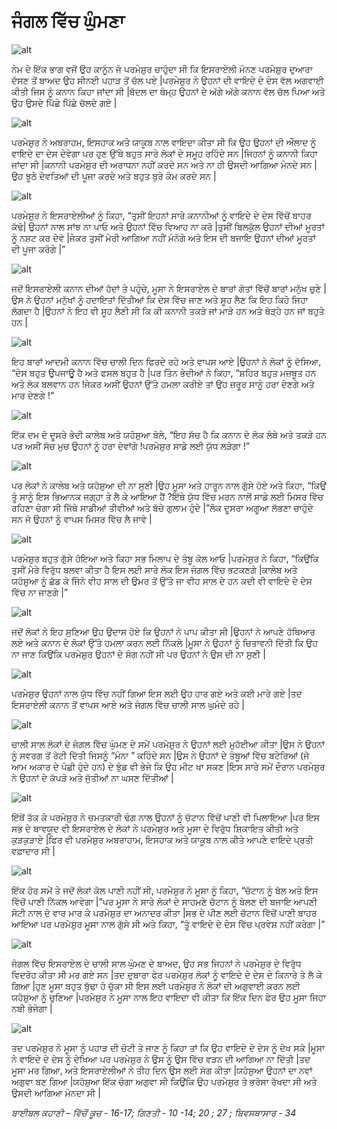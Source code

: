 # ਜੰਗਲ ਵਿੱਚ ਘੁੰਮਣਾ

![alt](https://cdn.door43.org/obs/jpg/360px/obs-en-14-01.jpg)

ਨੇਮ ਦੇ ਇੱਕ  ਭਾਗ ਵਜੋਂ ਉਹ ਕਾਨੂੰਨ ਜੋ ਪਰਮੇਸ਼ੁਰ  ਚਾਹੁੰਦਾ  ਸੀ ਕਿ ਇਸਰਾਏਲੀ ਮੰਨਣ ਪਰਮੇਸ਼ੁਰ  ਦੁਆਰਾ ਦੱਸਣ ਤੋਂ ਬਾਅਦ  ਉਹ ਸੀਨਈ ਪਹਾੜ ਤੋਂ ਚੱਲ ਪਏ |ਪਰਮੇਸ਼ੁਰ  ਨੇ ਉਹਨਾਂ ਦੀ ਵਾਇਦੇ ਦੇ ਦੇਸ ਵੱਲ ਅਗਵਾਈ ਕੀਤੀ ਜਿਸ ਨੂੰ ਕਨਾਨ ਕਿਹਾ ਜਾਂਦਾ ਸੀ |ਬੱਦਲ ਦਾ ਥੰਮ੍ਹ  ਉਹਨਾਂ ਦੇ ਅੱਗੇ ਅੱਗੇ ਕਨਾਨ ਵੱਲ ਚੱਲ ਪਿਆ ਅਤੇ ਉਹ ਉਸਦੇ ਪਿੱਛੇ ਪਿੱਛੇ ਚੱਲਦੇ ਗਏ |

![alt](https://cdn.door43.org/obs/jpg/360px/obs-en-14-02.jpg)

ਪਰਮੇਸ਼ੁਰ  ਨੇ ਅਬਰਾਹਮ, ਇਸਹਾਕ ਅਤੇ ਯਾਕੂਬ ਨਾਲ ਵਾਇਦਾ ਕੀਤਾ ਸੀ ਕਿ ਉਹ ਉਹਨਾਂ ਦੀ ਔਲਾਦ ਨੂੰ ਵਾਇਦੇ ਦਾ ਦੇਸ ਦੇਵੇਗਾ ਪਰ ਹੁਣ ਉੱਥੇ ਬਹੁਤ ਸਾਰੇ ਲੋਕਾਂ ਦੇ ਸਮੂਹ ਰਹਿੰਦੇ ਸਨ |ਜਿਹਨਾਂ ਨੂੰ ਕਨਾਨੀ ਕਿਹਾ ਜਾਂਦਾ ਸੀ |ਕਨਾਨੀ ਪਰਮੇਸ਼ੁਰ ਦੀ ਅਰਾਧਨਾ  ਨਹੀਂ ਕਰਦੇ ਸਨ ਅਤੇ ਨਾ ਹੀ ਉਸਦੀ ਆਗਿਆ ਮੰਨਦੇ ਸਨ |ਉਹ ਝੂਠੇ ਦੇਵਤਿਆਂ ਦੀ ਪੂਜਾ ਕਰਦੇ ਅਤੇ ਬਹੁਤ ਬੁਰੇ ਕੰਮ ਕਰਦੇ ਸਨ |

![alt](https://cdn.door43.org/obs/jpg/360px/obs-en-14-03.jpg)

ਪਰਮੇਸ਼ੁਰ  ਨੇ ਇਸਰਾਏਲੀਆਂ ਨੂੰ ਕਿਹਾ, “ਤੁਸੀਂ ਇਹਨਾਂ ਸਾਰੇ ਕਨਾਨੀਆਂ ਨੂੰ ਵਾਇਦੇ ਦੇ ਦੇਸ ਵਿੱਚੋਂ  ਬਾਹਰ ਕੱਢੋ| ਉਹਨਾਂ ਨਾਲ ਸਾਂਝ ਨਾ ਪਾਓ ਅਤੇ ਉਹਨਾਂ ਵਿੱਚ ਵਿਆਹ ਨਾ ਕਰੋ |ਤੁਸੀਂ ਬਿਲਕੁੱਲ ਉਹਨਾਂ ਦੀਆਂ ਮੂਰਤਾਂ ਨੂੰ ਨਸ਼ਟ ਕਰ ਦੇਵੋ |ਜੇਕਰ  ਤੁਸੀਂ ਮੇਰੀ ਆਗਿਆ ਨਹੀਂ ਮੰਨੋਗੇ  ਅਤੇ ਇਸ ਦੀ ਬਜਾਇ ਉਹਨਾਂ ਦੀਆਂ ਮੂਰਤਾਂ ਦੀ ਪੂਜਾ ਕਰੋਗੇ |”

![alt](https://cdn.door43.org/obs/jpg/360px/obs-en-14-04.jpg)

ਜਦੋਂ ਇਸਰਾਏਲੀ ਕਨਾਨ ਦੀਆਂ ਹੱਦਾਂ ਤੇ ਪਹੁੰਚੇ, ਮੂਸਾ ਨੇ ਇਸਰਾਏਲ ਦੇ ਬਾਰਾਂ ਗੋਤਾਂ ਵਿੱਚੋਂ  ਬਾਰਾਂ ਮਨੁੱਖ ਚੁਣੇ |ਉਸ ਨੇ ਉਹਨਾਂ ਮਨੁੱਖਾਂ ਨੂੰ ਹਦਾਇਤਾਂ ਦਿੱਤੀਆਂ ਕਿ ਦੇਸ ਵਿੱਚ ਜਾਣ ਅਤੇ ਸੂਹ ਲੈਣ ਕਿ ਇਹ ਕਿਹੋ ਜਿਹਾ ਲੱਗਦਾ ਹੈ |ਉਹਨਾਂ ਨੇ ਇਹ ਵੀ ਸੂਹ ਲੈਣੀ ਸੀ ਕਿ ਕੀ ਕਨਾਨੀ ਤਕੜੇ ਜਾਂ ਮਾੜੇ ਹਨ ਅਤੇ ਥੋੜ੍ਹੇ ਹਨ ਜਾਂ ਬਹੁਤੇ ਹਨ  |

![alt](https://cdn.door43.org/obs/jpg/360px/obs-en-14-05.jpg)

ਇਹ ਬਾਰਾਂ ਆਦਮੀ ਕਨਾਨ ਵਿੱਚ ਚਾਲੀ ਦਿਨ ਫਿਰਦੇ ਰਹੇ ਅਤੇ ਵਾਪਸ ਆਏ |ਉਹਨਾਂ ਨੇ ਲੋਕਾਂ ਨੂੰ ਦੱਸਿਆ, “ਦੇਸ ਬਹੁਤ ਉਪਜਾਊ ਹੈ ਅਤੇ ਫਸਲ ਬਹੁਤ ਹੈ |ਪਰ ਤਿੰਨ ਭੇਦੀਆਂ  ਨੇ ਕਿਹਾ, “ਸ਼ਹਿਰ ਬਹੁਤ ਮਜ਼ਬੂਤ ਹਨ ਅਤੇ ਲੋਕ ਬਲਵਾਨ ਹਨ !ਜੇਕਰ  ਅਸੀਂ ਉਹਨਾਂ ਉੱਤੇ ਹਮਲਾ ਕਰੀਏ ਤਾਂ ਉਹ ਜ਼ਰੂਰ ਸਾਨੂੰ ਹਰਾ ਦੇਣਗੇ ਅਤੇ ਮਾਰ ਦੇਣਗੇ !”

![alt](https://cdn.door43.org/obs/jpg/360px/obs-en-14-06.jpg)

ਇੱਕ  ਦਮ ਦੋ ਦੂਸਰੇ ਭੇਦੀ ਕਾਲੇਬ ਅਤੇ ਯਹੋਸ਼ੁਆ ਬੋਲੇ, “ਇਹ ਸੱਚ ਹੈ ਕਿ ਕਨਾਨ ਦੇ ਲੋਕ ਲੰਬੇ ਅਤੇ ਤਕੜੇ ਹਨ ਪਰ ਅਸੀਂ ਸੱਚ ਮੁਚ ਉਹਨਾਂ ਨੂੰ ਹਰਾ ਦੇਵਾਂਗੇ !ਪਰਮੇਸ਼ੁਰ  ਸਾਡੇ ਲਈ ਯੁੱਧ ਲੜੇਗਾ !”

![alt](https://cdn.door43.org/obs/jpg/360px/obs-en-14-07.jpg)

ਪਰ ਲੋਕਾਂ ਨੇ ਕਾਲੇਬ ਅਤੇ ਯਹੋਸ਼ੁਆ ਦੀ ਨਾ ਸੁਣੀ |ਉਹ ਮੂਸਾ ਅਤੇ ਹਾਰੂਨ  ਨਾਲ ਗੁੱਸੇ ਹੋਏ ਅਤੇ ਕਿਹਾ, “ਕਿਉਂ ਤੂੰ ਸਾਨੂੰ ਇਸ ਭਿਆਨਕ ਜਗ੍ਹਾ ਤੇ ਲੈ ਕੇ ਆਇਆ ਹੈਂ ?ਇੱਥੇ ਯੁੱਧ ਵਿੱਚ ਮਰਨ ਨਾਲੋਂ ਸਾਡੇ ਲਈ ਮਿਸਰ ਵਿੱਚ ਰਹਿਣਾ ਚੰਗਾ ਸੀ ਜਿੱਥੇ ਸਾਡੀਆਂ ਤੀਵੀਆਂ ਅਤੇ ਬੱਚੇ ਗੁਲਾਮ ਹੁੰਦੇ |”ਲੋਕ ਦੂਸਰਾ ਅਗੂਆ ਲੱਭਣਾ ਚਾਹੁੰਦੇ ਸਨ ਜੋ ਉਹਨਾਂ ਨੂੰ ਵਾਪਸ ਮਿਸਰ ਵਿੱਚ ਲੈ ਜਾਵੇ |

![alt](https://cdn.door43.org/obs/jpg/360px/obs-en-14-08.jpg)

ਪਰਮੇਸ਼ੁਰ ਬਹੁਤ ਗੁੱਸੇ ਹੋਇਆ ਅਤੇ ਕਿਹਾ ਸਭ ਮਿਲਾਪ ਦੇ ਤੰਬੂ ਕੋਲ ਆਓ |ਪਰਮੇਸ਼ੁਰ  ਨੇ ਕਿਹਾ, “ਕਿਉਂਕਿ ਤੁਸੀਂ ਮੇਰੇ ਵਿਰੁੱਧ ਬਲਵਾ ਕੀਤਾ ਹੈ ਇਸ ਲਈ ਸਾਰੇ ਲੋਕ ਇਸ ਜੰਗਲ ਵਿੱਚ ਭਟਕਣਗੇ |ਕਾਲੇਬ ਅਤੇ ਯਹੋਸ਼ੁਆ ਨੂੰ ਛੱਡ ਕੇ ਜਿੰਨੇ ਵੀਹ ਸਾਲ ਦੀ ਉਮਰ ਤੋਂ ਉੱਤੇ ਜਾ ਵੀਹ ਸਾਲ ਦੇ ਹਨ ਕਦੀ ਵੀ ਵਾਇਦੇ ਦੇ ਦੇਸ ਵਿੱਚ ਨਾ ਜਾਣਗੇ |”

![alt](https://cdn.door43.org/obs/jpg/360px/obs-en-14-09.jpg)

ਜਦੋਂ ਲੋਕਾਂ ਨੇ ਇਹ ਸੁਣਿਆ ਉਹ ਉਦਾਸ ਹੋਏ ਕਿ ਉਹਨਾਂ ਨੇ ਪਾਪ ਕੀਤਾ ਸੀ |ਉਹਨਾਂ ਨੇ ਆਪਣੇ ਹੱਥਿਆਰ ਲਏ ਅਤੇ ਕਨਾਨ ਦੇ ਲੋਕਾਂ ਉੱਤੇ ਹਮਲਾ ਕਰਨ ਲਈ ਨਿੱਕਲੇ |ਮੂਸਾ ਨੇ ਉਹਨਾਂ ਨੂੰ ਚਿਤਾਵਨੀ ਦਿੱਤੀ ਕਿ ਉਹ ਨਾ ਜਾਣ ਕਿਉਂਕਿ ਪਰਮੇਸ਼ੁਰ  ਉਹਨਾਂ ਦੇ ਸੰਗ ਨਹੀਂ ਸੀ ਪਰ ਉਹਨਾਂ ਨੇ ਉਸ ਦੀ ਨਾ ਸੁਣੀ |

![alt](https://cdn.door43.org/obs/jpg/360px/obs-en-14-10.jpg)

ਪਰਮੇਸ਼ੁਰ  ਉਹਨਾਂ ਨਾਲ ਯੁੱਧ ਵਿੱਚ ਨਹੀਂ ਗਿਆ ਇਸ ਲਈ ਉਹ ਹਾਰ ਗਏ ਅਤੇ ਕਈ ਮਾਰੇ ਗਏ |ਤਦ  ਇਸਰਾਏਲੀ ਕਨਾਨ ਤੋਂ ਵਾਪਸ ਆਏ ਅਤੇ ਜੰਗਲ ਵਿੱਚ ਚਾਲੀ ਸਾਲ ਘੁਮੰਦੇ ਰਹੇ |

![alt](https://cdn.door43.org/obs/jpg/360px/obs-en-14-11.jpg)

ਚਾਲੀ ਸਾਲ ਲੋਕਾਂ ਦੇ ਜੰਗਲ ਵਿੱਚ ਘੁੰਮਣ ਦੇ ਸਮੇਂ ਪਰਮੇਸ਼ੁਰ ਨੇ ਉਹਨਾਂ ਲਈ ਮੁਹੱਈਆ ਕੀਤਾ |ਉਸ ਨੇ ਉਹਨਾਂ ਨੂੰ ਸਵਰਗ ਤੋਂ ਰੋਟੀ ਦਿੱਤੀ ਜਿਸਨੂੰ “ਮੰਨਾ ” ਕਹਿੰਦੇ ਸਨ |ਉਸ ਨੇ ਉਹਨਾਂ ਦੇ ਤੰਬੂਆਂ ਵਿੱਚ ਬਟੇਰਿਆਂ (ਜੋ ਆਮ ਅਕਾਰ ਦੇ ਪੰਛੀ ਹੁੰਦੇ ਹਨ) ਦੇ ਝੁੰਡ ਵੀ ਭੇਜੇ ਕਿ ਉਹ ਮੀਟ ਖਾ ਸਕਣ |ਇਸ ਸਾਰੇ ਸਮੇਂ ਦੌਰਾਨ ਪਰਮੇਸ਼ੁਰ  ਨੇ ਉਹਨਾਂ ਦੇ ਕੱਪੜੇ  ਅਤੇ ਜੁੱਤੀਆਂ ਨਾ ਘਸਣ ਦਿੱਤੀਆਂ |

![alt](https://cdn.door43.org/obs/jpg/360px/obs-en-14-12.jpg)

ਇੱਥੋਂ ਤੱਕ ਕੇ ਪਰਮੇਸ਼ੁਰ  ਨੇ ਚਮਤਕਾਰੀ ਢੰਗ ਨਾਲ ਉਹਨਾਂ ਨੂੰ ਚੱਟਾਨ ਵਿੱਚੋਂ  ਪਾਣੀ ਵੀ ਪਿਲਾਇਆ |ਪਰ ਇਸ ਸਭ ਦੇ ਬਾਵਯੂਦ ਵੀ ਇਸਰਾਏਲ ਦੇ ਲੋਕਾਂ ਨੇ ਪਰਮੇਸ਼ੁਰ  ਅਤੇ ਮੂਸਾ ਦੇ ਵਿਰੁੱਧ ਸ਼ਿਕਾਇਤ ਕੀਤੀ ਅਤੇ ਕੁੜਕੁੜਾਏ |ਫਿਰ ਵੀ ਪਰਮੇਸ਼ੁਰ  ਅਬਰਾਹਾਮ, ਇਸਹਾਕ ਅਤੇ ਯਾਕੂਬ ਨਾਲ ਕੀਤੇ ਆਪਣੇ ਵਾਇਦੇ ਪ੍ਰਤੀ ਵਫ਼ਾਦਾਰ ਸੀ |

![alt](https://cdn.door43.org/obs/jpg/360px/obs-en-14-13.jpg)

ਇੱਕ  ਹੋਰ ਸਮੇਂ ਤੇ ਜਦੋਂ ਲੋਕਾਂ ਕੋਲ ਪਾਣੀ ਨਹੀਂ ਸੀ, ਪਰਮੇਸ਼ੁਰ  ਨੇ ਮੂਸਾ ਨੂੰ ਕਿਹਾ, “ਚੱਟਾਨ ਨੂੰ ਬੋਲ ਅਤੇ ਇਸ ਵਿੱਚੋਂ ਪਾਣੀ ਨਿੱਕਲ ਆਵੇਗਾ |”ਪਰ ਮੂਸਾ ਨੇ ਸਾਰੇ ਲੋਕਾਂ ਦੇ ਸਾਹਮਣੇ ਚੱਟਾਨ ਨੂੰ ਬੋਲਣ ਦੀ ਬਜਾਇ ਆਪਣੀ ਸੋਟੀ ਨਾਲ ਦੋ ਵਾਰ ਮਾਰ ਕੇ ਪਰਮੇਸ਼ੁਰ ਦਾ ਅਨਾਦਰ ਕੀਤਾ |ਸਭ  ਦੇ ਪੀਣ ਲਈ ਚੱਟਾਨ ਵਿੱਚੋਂ  ਪਾਣੀ ਬਾਹਰ ਆਇਆ ਪਰ ਪਰਮੇਸ਼ੁਰ  ਮੂਸਾ ਨਾਲ ਗੁੱਸੇ ਸੀ ਅਤੇ ਕਿਹਾ, “ਤੂੰ ਵਾਇਦੇ ਦੇ ਦੇਸ ਵਿੱਚ ਪ੍ਰਵੇਸ਼ ਨਹੀਂ ਕਰੇਗਾ |”

![alt](https://cdn.door43.org/obs/jpg/360px/obs-en-14-14.jpg)

ਜੰਗਲ ਵਿੱਚ ਇਸਰਾਏਲ ਦੇ ਚਾਲੀ ਸਾਲ ਘੁੰਮਣ ਦੇ ਬਾਅਦ, ਉਹ ਸਭ ਜਿਹਨਾਂ ਨੇ ਪਰਮੇਸ਼ੁਰ  ਦੇ ਵਿਰੁੱਧ ਵਿਦਰੋਹ ਕੀਤਾ ਸੀ ਮਰ ਗਏ ਸਨ |ਤਦ  ਦੁਬਾਰਾ ਫੇਰ ਪਰਮੇਸ਼ੁਰ  ਲੋਕਾਂ ਨੂੰ ਵਾਇਦੇ ਦੇ ਦੇਸ ਦੇ ਕਿਨਾਰੇ ਤੇ ਲੈ ਕੇ ਗਿਆ |ਹੁਣ ਮੂਸਾ ਬਹੁਤ ਬੁੱਢਾ ਹੋ ਚੁੱਕਾ ਸੀ ਇਸ ਲਈ ਪਰਮੇਸ਼ੁਰ ਨੇ ਲੋਕਾਂ ਦੀ ਅਗੁਵਾਈ ਕਰਨ ਲਈ ਯਹੋਸ਼ੁਆ ਨੂੰ ਚੁਣਿਆ |ਪਰਮੇਸ਼ੁਰ  ਨੇ ਮੂਸਾ ਨਾਲ ਇਹ ਵਾਇਦਾ ਵੀ ਕੀਤਾ ਕਿ ਇੱਕ  ਦਿਨ ਫੇਰ ਉਹ ਮੂਸਾ ਜਿਹਾ ਨਬੀ ਭੇਜੇਗਾ |

![alt](https://cdn.door43.org/obs/jpg/360px/obs-en-14-15.jpg)

ਤਦ  ਪਰਮੇਸ਼ੁਰ  ਨੇ ਮੂਸਾ ਨੂੰ ਪਹਾੜ ਦੀ ਚੋਟੀ ਤੇ ਜਾਣ ਨੂੰ ਕਿਹਾ ਤਾਂ ਕਿ ਉਹ ਵਾਇਦੇ ਦੇ ਦੇਸ ਨੂੰ ਦੇਖ ਸਕੇ  |ਮੂਸਾ ਨੇ ਵਾਇਦੇ ਦੇ ਦੇਸ ਨੂੰ ਦੇਖਿਆ ਪਰ ਪਰਮੇਸ਼ੁਰ  ਨੇ ਉਸ ਨੂੰ ਉਸ ਵਿੱਚ ਵੜਨ ਦੀ ਆਗਿਆ ਨਾ ਦਿੱਤੀ |ਤਦ ਮੂਸਾ ਮਰ ਗਿਆ, ਅਤੇ ਇਸਰਾਏਲੀਆਂ ਨੇ ਤੀਹ ਦਿਨ ਉਸ ਲਈ ਸੋਗ ਕੀਤਾ |ਯਹੋਸ਼ੁਆ ਉਹਨਾਂ ਦਾ ਨਵਾਂ ਅਗੁਵਾ ਬਣ ਗਿਆ |ਯਹੋਸ਼ੁਆ  ਇੱਕ  ਚੰਗਾ ਅਗੁਵਾ ਸੀ ਕਿਉਂਕਿ ਉਹ ਪਰਮੇਸ਼ੁਰ  ਤੇ ਭਰੋਸਾ ਰੱਖਦਾ ਸੀ ਅਤੇ ਉਸਦੀ ਆਗਿਆ ਮੰਨਦਾ ਸੀ |

_ਬਾਈਬਲ ਕਹਾਣੀ – ਵਿੱਚੋਂ  ਕੂਚ - 16-17;  ਗਿਣਤੀ - 10 -14;  20 ;  27 ;  ਬਿਵਸਥਾਸਾਰ - 34_